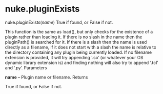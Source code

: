 # nuke.pluginExists
nuke.pluginExists(_name_)  True if found, or False if not.

This function is the same as load(), but only checks for the existence of a plugin rather than loading it. If there is no slash in the name then the pluginPath() is searched for it. If there is a slash then the name is used directly as a filename, if it does not start with a slash the name is relative to the directory containing any plugin being currently loaded. If no filename extension is provided, it will try appending ‘.so’ (or whatever your OS dynamic library extension is) and finding nothing will also try to append ‘.tcl’ and ‘.py’.
Parameters

**name** – Plugin name or filename.
Returns

True if found, or False if not.